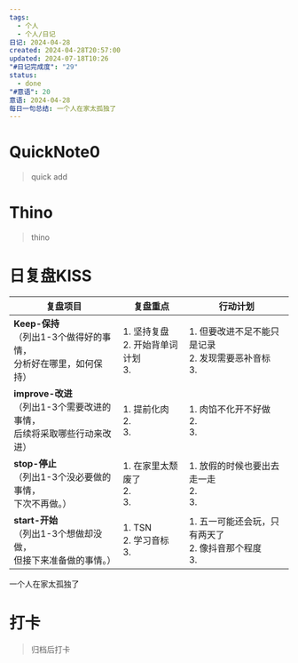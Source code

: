 ```yaml
---
tags:
  - 个人
  - 个人/日记
日记: 2024-04-28
created: 2024-04-28T20:57:00
updated: 2024-07-18T10:26
"#日记完成度": "29"
status:
  - done
"#意语": 20
意语: 2024-04-28
每日一句总结: 一个人在家太孤独了
---
```

# QuickNote0
> quick add

# Thino
> thino

# 日复盘KISS
| **复盘项目**                                             | **复盘重点**                      | **行动计划**                              |
| ---------------------------------------------------- | ----------------------------- | ------------------------------------- |
| **Keep-保持**<br>（列出1-3个做得好的事情，<br>   分析好在哪里，如何保持）     | 1.  坚持复盘<br>2. 开始背单词计划 <br>3. | 1.  但要改进不足不能只是记录<br>2. 发现需要恶补音标<br>3. |
| **improve-改进**<br>（列出1-3个需要改进的事情，<br>  后续将采取哪些行动来改进） | 1.  提前化肉<br>2. <br>3.         | 1.  肉馅不化开不好做<br>2. <br>3.             |
| **stop-停止**<br>（列出1-3个没必要做的事情，<br>下次不再做。）            | 1.  在家里太颓废了<br>2. <br>3.      | 1.  放假的时候也要出去走一走<br>2. <br>3.         |
| **start-开始**<br>（列出1-3个想做却没做，<br>但接下来准备做的事情。）        | 1.  TSN<br>2. 学习音标<br>3.      | 1.  五一可能还会玩，只有两天了<br>2. 像抖音那个程度<br>3. |
一个人在家太孤独了


# 打卡
> 归档后打卡


